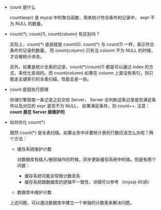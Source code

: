 - count 是什么

    count(expr) 是 mysql 中的聚合函数，用来统计符合条件的记录中， expr 不为 NULL 的数量。

- count(*), count(1), count(column) 有区别吗？

    实际上，count(*) 底层就是 count(0). count(\*) 与 count(1) 一样，表示符合条件的记录的数量。
    而 count(column) 只有当 column 不为 NULL 的时候，才会被统计进去。

    另外，如果是统计全表的记录，count(*)/count(1) 都是可以通过 index 的方式，来优化查询的。而 count(column) 如果在 column 上面没有索引，则只能走主键索引的全表扫描，性能会差一些。

- count 底层执行原理

    存储引擎获取一条记录之后交给 Server， Server 会判断这条记录是否满足条件以及对应的 expr 是否不为 NULL， 如果满足条件，则 count++.
    注意：**count 是在 Server 层维护的**

- 如何优化 count(*)

    既然 count(*) 是全表扫描，如果业务中非要统计表的行数应该怎么办呢？两个方法：
    - 缓存系统维护计数

        对数据库有插入/删除操作的时候，同步更新缓存系统中的值。但是有两个问题：
        - 缓存系统可能会导致计数丢失
        - 缓存系统跟数据库的逻辑不一致性，详细可以参考 《mysql 45讲》


    - 数据库中维护计数

    上述问题，可以通过数据库中建立一个单独的计数表来解决问题。